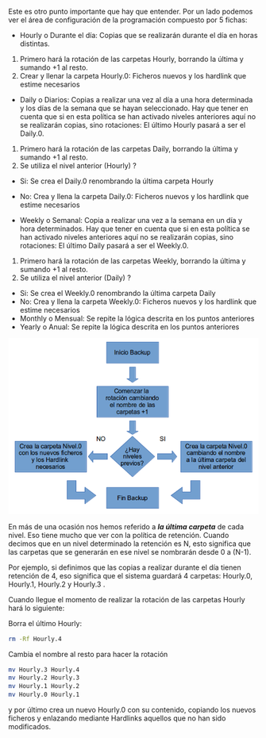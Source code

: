 Este es otro punto importante que hay que entender. Por un lado podemos ver el área de configuración de la programación compuesto por 5 fichas:

- Hourly o Durante el día: Copias que se realizarán durante el día en horas distintas.
 1. Primero hará la rotación de las carpetas Hourly, borrando la última y sumando +1 al resto.
 2. Crear y llenar la carpeta Hourly.0: Ficheros nuevos y los hardlink que estime necesarios

- Daily o Diarios: Copias a realizar una vez al día a una hora determinada y los días de la semana que se hayan seleccionado. Hay que tener en cuenta que si en esta política se han activado niveles anteriores aquí no se realizarán copias, sino rotaciones: El último Hourly pasará a ser el Daily.0.
 1. Primero hará la rotación de las carpetas Daily, borrando la última y sumando +1 al resto.
 2. Se utiliza el nivel anterior (Hourly) ?
   - Si: Se crea el Daily.0 renombrando la última carpeta Hourly
   - No: Crea y llena la carpeta Daily.0: Ficheros nuevos y los hardlink que estime necesarios

- Weekly o Semanal: Copia a realizar una vez a la semana en un día y hora determinados. Hay que tener en cuenta que si en esta política se han activado niveles anteriores aquí no se realizarán copias, sino rotaciones: El último Daily pasará a ser el Weekly.0.
 1. Primero hará la rotación de las carpetas Weekly, borrando la última y sumando +1 al resto.
 2. Se utiliza el nivel anterior (Daily) ?
   - Si: Se crea el Weekly.0 renombrando la última carpeta Daily
   - No: Crea y llena la carpeta Weekly.0: Ficheros nuevos y los hardlink que estime necesarios
- Monthly o Mensual: Se repite la lógica descrita en los puntos anteriores
- Yearly o Anual: Se repite la lógica descrita en los puntos anteriores

![Clientes y Tareas](../assets/politicas1.png)

En más de una ocasión nos hemos referido a ***la última carpeta*** de cada nivel. Eso tiene mucho que ver con la política de retención. Cuando decimos que en un nivel determinado la retención es N, esto significa que las carpetas que se generarán en ese nivel se nombrarán desde 0 a (N-1).

Por ejemplo, si definimos que las copias a realizar durante el día tienen retención de 4,  eso significa que el sistema guardará 4 carpetas: Hourly.0,  Hourly.1,  Hourly.2 y  Hourly.3 .

Cuando llegue el momento de realizar la rotación de las carpetas Hourly hará lo siguiente:

Borra el último Hourly:

```bash
rm -Rf Hourly.4
```


Cambia el nombre al resto para hacer la rotación

```bash
mv Hourly.3 Hourly.4
mv Hourly.2 Hourly.3
mv Hourly.1 Hourly.2
mv Hourly.0 Hourly.1
```


y por último crea un nuevo Hourly.0 con su contenido, copiando los nuevos ficheros y enlazando mediante Hardlinks aquellos que no han sido modificados.

